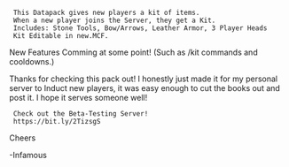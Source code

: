 
     This Datapack gives new players a kit of items.
     When a new player joins the Server, they get a Kit.
     Includes: Stone Tools, Bow/Arrows, Leather Armor, 3 Player Heads
     Kit Editable in new.MCF.
     
New Features Comming at some point!  (Such as /kit commands and cooldowns.)

Thanks for checking this pack out!  I honestly just made it for my personal server to Induct new players,
it was easy enough to cut the books out and post it.  I hope it serves someone well!

     Check out the Beta-Testing Server!
     https://bit.ly/2TizsgS

Cheers

-Infamous
